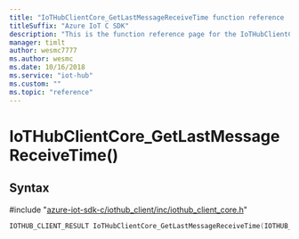 ```yaml
---                             
title: "IoTHubClientCore_GetLastMessageReceiveTime function reference | Microsoft Docs" 
titleSuffix: "Azure IoT C SDK"            
description: "This is the function reference page for the IoTHubClientCore_GetLastMessageReceiveTime() function in the Azure IoT C SDK. This SDK is used with Azure IoT Hub and Azure IoT Hub Device Provisioning Service"            
manager: timlt                 
author: wesmc7777              
ms.author: wesmc               
ms.date: 10/16/2018                    
ms.service: "iot-hub"             
ms.custom: ""                
ms.topic: "reference"        
---                            
```


# IoTHubClientCore_GetLastMessageReceiveTime()

## Syntax

\#include "[azure-iot-sdk-c/iothub_client/inc/iothub_client_core.h](../iothub-client-core-h.md)"  
```C
IOTHUB_CLIENT_RESULT IoTHubClientCore_GetLastMessageReceiveTime(IOTHUB_CLIENT_CORE_HANDLE  C2);
```

